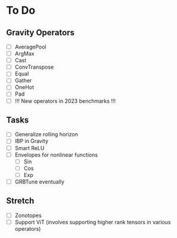 # To Do

## Gravity Operators
- [ ] AveragePool
- [ ] ArgMax
- [ ] Cast
- [ ] ConvTranspose
- [ ] Equal
- [ ] Gather
- [ ] OneHot
- [ ] Pad
- [ ] !!! New operators in 2023 benchmarks !!!

## Tasks
- [ ] Generalize rolling horizon
- [ ] IBP in Gravity
- [ ] Smart ReLU
- [ ] Envelopes for nonlinear functions
  - [ ] Sin
  - [ ] Cos
  - [ ] Exp
- [ ] GRBTune eventually

## Stretch
- [ ] Zonotopes
- [ ] Support ViT (involves supporting higher rank tensors in various operators)